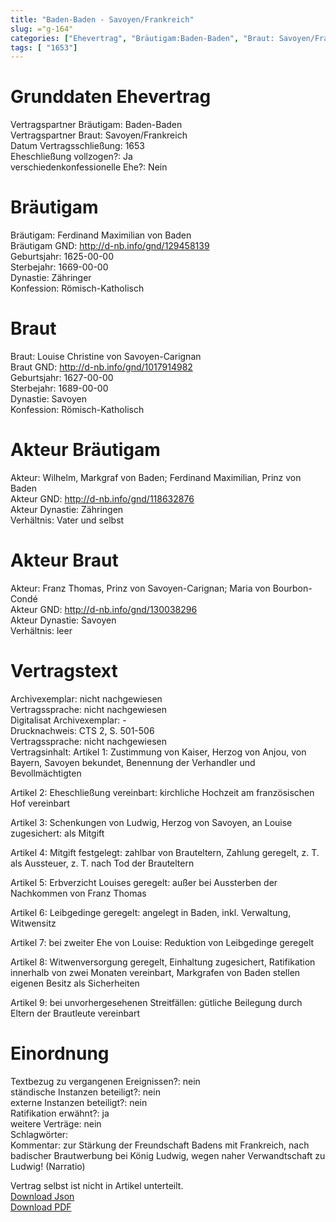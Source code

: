```yaml
---
title: "Baden-Baden - Savoyen/Frankreich"
slug: ="g-164"
categories: ["Ehevertrag", "Bräutigam:Baden-Baden", "Braut: Savoyen/Frankreich", "Eheschließung vollzogen?:Ja", "verschiedenkonfessionelle Ehe?:Nein", "Dynastie Bräutigam:Zähringer", "Akteur Bräutigam:Wilhelm, Markgraf von Baden; Ferdinand Maximilian, Prinz von Baden", "Akteur Braut:Franz Thomas, Prinz von Savoyen-Carignan; Maria von Bourbon-Condé", "Textbezug?:nein", "Ständisch?:nein", "Ratifikation?:ja", "Sonstiges?:nein", "Bräutigam:Baden-Baden", "Braut: Savoyen/Frankreich"]
tags: [ "1653"]
---
```

<!--more-->

# Grunddaten Ehevertrag

Vertragspartner Bräutigam: Baden-Baden<br>
Vertragspartner Braut: Savoyen/Frankreich<br>
Datum Vertragsschließung: 1653<br>
Eheschließung vollzogen?: Ja<br>
verschiedenkonfessionelle Ehe?: Nein<br>
# Bräutigam

Bräutigam: Ferdinand Maximilian von Baden<br>
Bräutigam GND: http://d-nb.info/gnd/129458139<br>
Geburtsjahr: 1625-00-00<br>
Sterbejahr: 1669-00-00<br>
Dynastie: Zähringer<br>
Konfession: Römisch-Katholisch<br>
# Braut

Braut: Louise Christine von Savoyen-Carignan<br>
Braut GND: http://d-nb.info/gnd/1017914982<br>
Geburtsjahr: 1627-00-00<br>
Sterbejahr: 1689-00-00<br>
Dynastie: Savoyen<br>
Konfession: Römisch-Katholisch<br>
# Akteur Bräutigam

Akteur: Wilhelm, Markgraf von Baden; Ferdinand Maximilian, Prinz von Baden<br>
Akteur GND: http://d-nb.info/gnd/118632876<br>
Akteur Dynastie: Zähringen<br>
Verhältnis: Vater und selbst<br>
# Akteur Braut

Akteur: Franz Thomas, Prinz von Savoyen-Carignan; Maria von Bourbon-Condé<br>
Akteur GND: http://d-nb.info/gnd/130038296<br>
Akteur Dynastie: Savoyen<br>
Verhältnis: leer<br>
# Vertragstext

Archivexemplar: nicht nachgewiesen<br>
Vertragssprache: nicht nachgewiesen<br>
Digitalisat Archivexemplar: -<br>
Drucknachweis: CTS 2, S. 501-506<br>
Vertragssprache: nicht nachgewiesen<br>
Vertragsinhalt: Artikel 1: Zustimmung von Kaiser, Herzog von Anjou, von Bayern, Savoyen bekundet, Benennung der Verhandler und Bevollmächtigten

Artikel 2: Eheschließung vereinbart: kirchliche Hochzeit am französischen Hof vereinbart

Artikel 3: Schenkungen von Ludwig, Herzog von Savoyen, an Louise zugesichert: als Mitgift

Artikel 4: Mitgift festgelegt: zahlbar von Brauteltern, Zahlung geregelt, z. T. als Aussteuer, z. T. nach Tod der Brauteltern

Artikel 5: Erbverzicht Louises geregelt: außer bei Aussterben der Nachkommen von Franz Thomas

Artikel 6: Leibgedinge geregelt: angelegt in Baden, inkl. Verwaltung, Witwensitz

Artikel 7: bei zweiter Ehe von Louise: Reduktion von Leibgedinge geregelt

Artikel 8: Witwenversorgung geregelt, Einhaltung zugesichert, Ratifikation innerhalb von zwei Monaten vereinbart, Markgrafen von Baden stellen eigenen Besitz als Sicherheiten

Artikel 9: bei unvorhergesehenen Streitfällen: gütliche Beilegung durch Eltern der Brautleute vereinbart<br>
# Einordnung

Textbezug zu vergangenen Ereignissen?: nein<br>
ständische Instanzen beteiligt?: nein<br>
externe Instanzen beteiligt?: nein<br>
Ratifikation erwähnt?: ja<br>
weitere Verträge: nein<br>
Schlagwörter: <br>
Kommentar: zur Stärkung der Freundschaft Badens mit Frankreich, nach badischer Brautwerbung bei König Ludwig, wegen naher Verwandtschaft zu Ludwig! (Narratio)

Vertrag selbst ist nicht in Artikel unterteilt.<br>
[Download Json](/vertraege/vertrag-164.json)<br>
[Download PDF](/vertraege/v37.pdf)